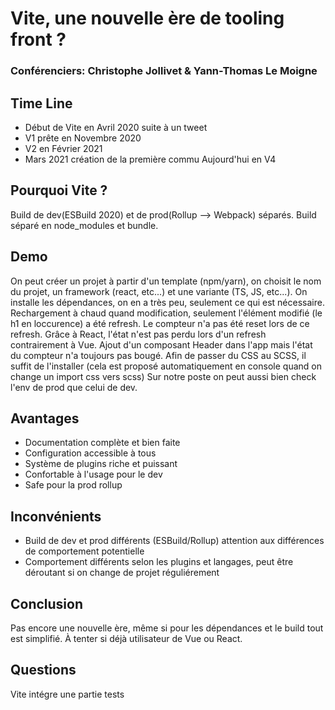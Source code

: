 # Vite, une nouvelle ère de tooling front ?

### Conférenciers: Christophe Jollivet & Yann-Thomas Le Moigne

## Time Line
- Début de Vite en Avril 2020 suite à un tweet
- V1 prête en Novembre 2020
- V2 en Février 2021
- Mars 2021 création de la première commu
  Aujourd'hui en V4

## Pourquoi Vite ?
Build de dev(ESBuild 2020) et de prod(Rollup --> Webpack) séparés.
Build séparé en node_modules et bundle.

## Demo
On peut créer un projet à partir d'un template (npm/yarn), on choisit le nom du projet, un framework (react, etc...) et une variante (TS, JS, etc...).
On installe les dépendances, on en a très peu, seulement ce qui est nécessaire.
Rechargement à chaud quand modification, seulement l'élément modifié (le h1 en loccurence) a été refresh. Le compteur n'a pas été reset lors de ce refresh.
Grâce à React, l'état n'est pas perdu lors d'un refresh contrairement à Vue.
Ajout d'un composant Header dans l'app mais l'état du compteur n'a toujours pas bougé.
Afin de passer du CSS au SCSS, il suffit de l'installer (cela est proposé automatiquement en console quand on change un import css vers scss)
Sur notre poste on peut aussi bien check l'env de prod que celui de dev.

## Avantages
- Documentation complète et bien faite
- Configuration accessible à  tous
- Système de plugins riche et puissant
- Confortable à l'usage pour le dev
- Safe pour la prod rollup

## Inconvénients
- Build de dev et prod différents (ESBuild/Rollup) attention aux différences de comportement potentielle
- Comportement différents selon les plugins et langages, peut être déroutant si on change de projet réguliérement

## Conclusion
Pas encore une nouvelle ère, même si pour les dépendances et le build tout est simplifié.
À tenter si déjà utilisateur de Vue ou React.

## Questions
Vite intégre une partie tests
